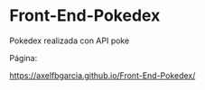 # Front-End-Pokedex

Pokedex realizada con API poke

Página:

https://axelfbgarcia.github.io/Front-End-Pokedex/
